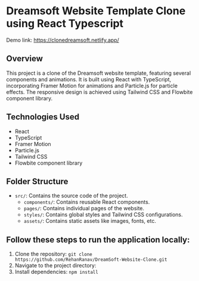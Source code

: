 # Dreamsoft Website Template Clone using React Typescript
Demo link: https://clonedreamsoft.netlify.app/


## Overview

This project is a clone of the Dreamsoft website template, featuring several components and animations. It is built using React with TypeScript, incorporating Framer Motion for animations and Particle.js for particle effects. The responsive design is achieved using Tailwind CSS and Flowbite component library.

## Technologies Used

- React
- TypeScript
- Framer Motion
- Particle.js
- Tailwind CSS
- Flowbite component library

## Folder Structure

- `src/`: Contains the source code of the project.
  - `components/`: Contains reusable React components.
  - `pages/`: Contains individual pages of the website.
  - `styles/`: Contains global styles and Tailwind CSS configurations.
  - `assets/`: Contains static assets like images, fonts, etc.
  
## Follow these steps to run the application locally:

1. Clone the repository: `git clone https://github.com/RehanRanav/DreamSoft-Website-Clone.git`
2. Navigate to the project directory: 
3. Install dependencies: `npm install`


